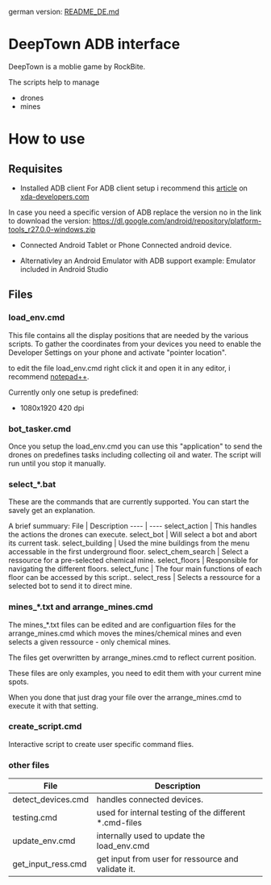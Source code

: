 german version: [README_DE.md](https://github.com/firewaran/deeptown_adb_interface/blob/main/README_DE.md)

# DeepTown ADB interface

DeepTown is a moblie game by RockBite.

The scripts help to manage
* drones
* mines

# How to use

## Requisites 

* Installed ADB client
For ADB client setup i recommend this [article](https://www.xda-developers.com/install-adb-windows-macos-linux/) on [xda-developers.com](https://www.xda-developers.com/)

In case you need a specific version of ADB replace the version no in the link to download the version: https://dl.google.com/android/repository/platform-tools_r27.0.0-windows.zip

* Connected Android Tablet or Phone 
Connected android device.

* Alternativley an Android Emulator with ADB support
example: Emulator included in Android Studio

## Files

### load_env.cmd

This file contains all the display positions that are needed by the various scripts.
To gather the coordinates from your devices you need to enable the Developer Settings on your phone and activate "pointer location".

to edit the file load_env.cmd right click it and open it in any editor, i recommend [notepad++](https://notepad-plus-plus.org/downloads/).

Currently only one setup is predefined:
* 1080x1920 420 dpi

### bot_tasker.cmd

Once you setup the load_env.cmd you can use this "application" to send the drones on predefines tasks including collecting oil and water.
The script will run until you stop it manually. 

### select_*.bat

These are the commands that are currently supported.
You can start the savely get an explanation.

A brief summuary:
File | Description
---- | ----
select_action | This handles the actions the drones can execute.
select_bot | Will select a bot and abort its current task.
select_building | Used the mine buildings from the menu accessable in the first underground floor.
select_chem_search | Select a ressource for a pre-selected chemical mine.
select_floors | Responsible for navigating the different floors.
select_func | The four main functions of each floor can be accessed by this script..
select_ress | Selects a ressource for a selected bot to send it to direct mine.

### mines_*.txt and arrange_mines.cmd

The mines_*.txt files can be edited and are configuartion files for the arrange_mines.cmd which moves the mines/chemical mines and even selects a given ressource - only chemical mines.

The files get overwritten by arrange_mines.cmd to reflect current position.

These files are only examples, you need to edit them with your current mine spots.

When you done that just drag your file over the arrange_mines.cmd to execute it with that setting.

### create_script.cmd

Interactive script to create user specific command flies.

### other files
File | Description
---- | ----
detect_devices.cmd | handles connected devices.
testing.cmd | used for internal testing of the different *.cmd-files
update_env.cmd | internally used to update the load_env.cmd
get_input_ress.cmd | get input from user for ressource and validate it.
